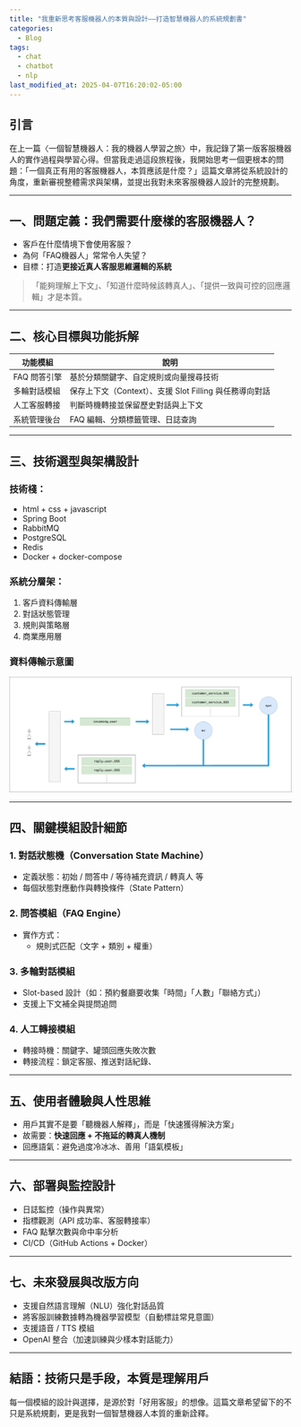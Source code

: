 ```yaml
---
title: "我重新思考客服機器人的本質與設計——打造智慧機器人的系統規劃書"
categories:
  - Blog
tags:
  - chat
  - chatbot
  - nlp
last_modified_at: 2025-04-07T16:20:02-05:00
---
```

## 引言

在上一篇〈一個智慧機器人：我的機器人學習之旅〉中，我記錄了第一版客服機器人的實作過程與學習心得。但當我走過這段旅程後，我開始思考一個更根本的問題：「一個真正有用的客服機器人，本質應該是什麼？」這篇文章將從系統設計的角度，重新審視整體需求與架構，並提出我對未來客服機器人設計的完整規劃。

---

## 一、問題定義：我們需要什麼樣的客服機器人？

- 客戶在什麼情境下會使用客服？
- 為何「FAQ機器人」常常令人失望？
- 目標：打造**更接近真人客服思維邏輯的系統**

> 「能夠理解上下文」、「知道什麼時候該轉真人」、「提供一致與可控的回應邏輯」才是本質。

---

## 二、核心目標與功能拆解

| 功能模組 | 說明 |
|----------|------|
| FAQ 問答引擎 | 基於分類關鍵字、自定規則或向量搜尋技術 |
| 多輪對話模組 | 保存上下文（Context）、支援 Slot Filling 與任務導向對話 |
| 人工客服轉接 | 判斷時機轉接並保留歷史對話與上下文 |
| 系統管理後台 | FAQ 編輯、分類標籤管理、日誌查詢 |

---

## 三、技術選型與架構設計

### 技術棧：
- html + css + javascript
- Spring Boot
- RabbitMQ
- PostgreSQL
- Redis
- Docker + docker-compose

### 系統分層架：
1. 客戶資料傳輸層
2. 對話狀態管理
3. 規則與策略層
4. 商業應用層

### 資料傳輸示意圖
![data_translate](/assets/images/posts/data_translate.jpg)

---

## 四、關鍵模組設計細節

### 1. 對話狀態機（Conversation State Machine）
- 定義狀態：初始 / 問答中 / 等待補充資訊 / 轉真人 等
- 每個狀態對應動作與轉換條件（State Pattern）

### 2. 問答模組（FAQ Engine）
- 實作方式：
  - 規則式匹配（文字 + 類別 + 權重）

### 3. 多輪對話模組
- Slot-based 設計（如：預約餐廳要收集「時間」「人數」「聯絡方式」）
- 支援上下文補全與提問追問

### 4. 人工轉接模組
- 轉接時機：關鍵字、罐頭回應失敗次數
- 轉接流程：鎖定客服、推送對話紀錄、

---

## 五、使用者體驗與人性思維

- 用戶其實不是要「聽機器人解釋」，而是「快速獲得解決方案」
- 故需要：**快速回應 + 不拖延的轉真人機制**
- 回應語氣：避免過度冷冰冰、善用「語氣模板」

---

## 六、部署與監控設計

- 日誌監控（操作與異常）
- 指標觀測（API 成功率、客服轉接率）
- FAQ 點擊次數與命中率分析
- CI/CD（GitHub Actions + Docker）

---

## 七、未來發展與改版方向

- 支援自然語言理解（NLU）強化對話品質
- 將客服訓練數據轉為機器學習模型（自動標註常見意圖）
- 支援語音 / TTS 模組
- OpenAI  整合（加速訓練與少樣本對話能力）

---

## 結語：技術只是手段，本質是理解用戶

每一個模組的設計與選擇，是源於對「好用客服」的想像。這篇文章希望留下的不只是系統規劃，更是我對一個智慧機器人本質的重新詮釋。